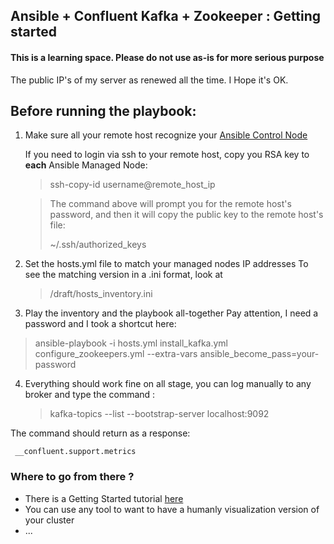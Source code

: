 ## Ansible + Confluent Kafka + Zookeeper : Getting started

####  This is a learning space. Please do not use as-is for more serious purpose
The public IP's of my server as renewed all the time. I Hope it's OK.
## Before running the playbook:
 1. Make sure all your remote host recognize your [Ansible Control Node](https://docs.ansible.com/ansible/latest/getting_started/index.html)

    If you need to login via ssh to your remote host, copy you RSA key to <b>each</b> Ansible Managed Node:
    > ssh-copy-id username@remote_host_ip

    > The command above will prompt you for the remote host's password, and then it will copy the public key to the remote host's file:
    >
    >  ~/.ssh/authorized_keys

 2. Set the hosts.yml file to match your managed nodes IP addresses
    To see the matching version in a .ini format, look at

    > /draft/hosts_inventory.ini

 3. Play the inventory and the playbook all-together
    Pay attention, I need a password and I took a shortcut here:
 > ansible-playbook -i hosts.yml install_kafka.yml configure_zookeepers.yml --extra-vars ansible_become_pass=your-password

4. Everything should work fine on all stage, you can log manually to any broker and type the command :
   >  kafka-topics --list --bootstrap-server localhost:9092

The command should return as a response:

     __confluent.support.metrics

### Where to go from there ?
- There is a Getting Started tutorial [here](https://developer.confluent.io/quickstart/kafka-local/?session_ref=https://duckduckgo.com/#4-create-a-topic)
- You can use any tool to want to have a humanly visualization version of your cluster
- ...

